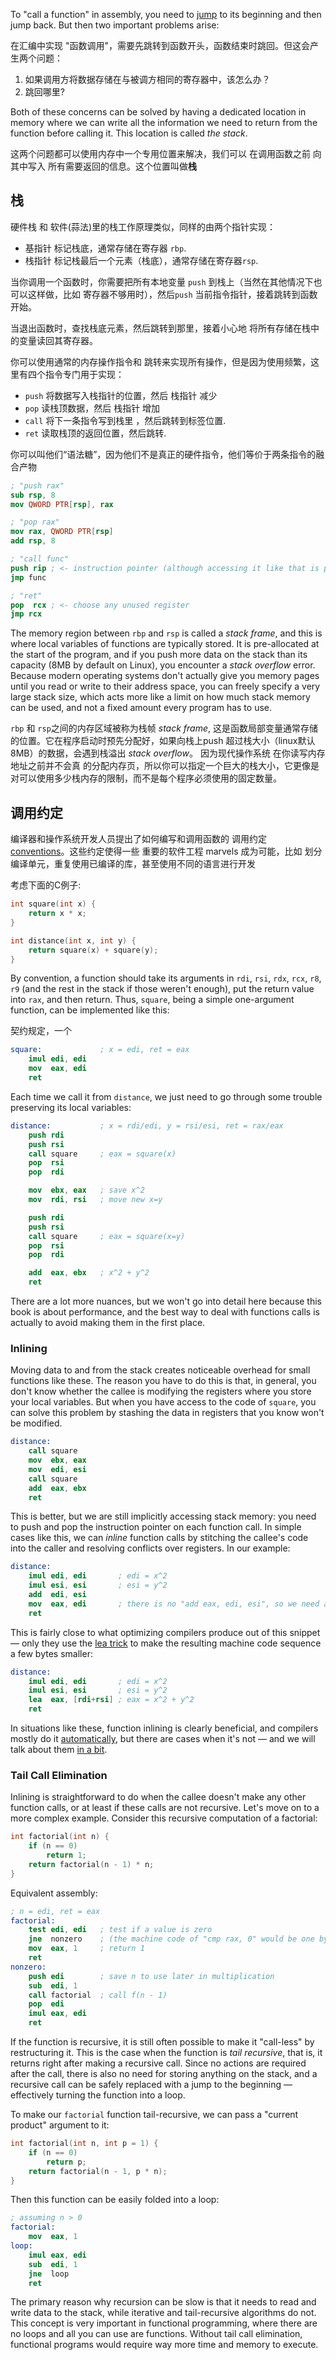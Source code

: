 
To "call a function" in assembly, you need to [jump](../loops) to its beginning and then jump back. But then two important problems arise:

在汇编中实现 "函数调用"，需要先跳转到函数开头，函数结束时跳回。但这会产生两个问题：

1. 如果调用方将数据存储在与被调方相同的寄存器中，该怎么办？
2. 跳回哪里?

Both of these concerns can be solved by having a dedicated location in memory where we can write all the information we need to return from the function before calling it. This location is called *the stack*.

这两个问题都可以使用内存中一个专用位置来解决，我们可以 在调用函数之前 向其中写入 所有需要返回的信息。这个位置叫做**栈**

## 栈

硬件栈 和 软件(蒜法)里的栈工作原理类似，同样的由两个指针实现：

- 基指针 标记栈底，通常存储在寄存器 `rbp`.
- 栈指针 标记栈最后一个元素（栈底），通常存储在寄存器`rsp`.

当你调用一个函数时，你需要把所有本地变量 `push` 到栈上（当然在其他情况下也可以这样做，比如 寄存器不够用时），然后`push` 当前指令指针，接着跳转到函数开始。

当退出函数时，查找栈底元素，然后跳转到那里，接着小心地 将所有存储在栈中的变量读回其寄存器。

你可以使用通常的内存操作指令和 跳转来实现所有操作，但是因为使用频繁，这里有四个指令专门用于实现：

- `push` 将数据写入栈指针的位置，然后 栈指针 减少 
- `pop`  读栈顶数据，然后 栈指针 增加
- `call` 将下一条指令写到栈里 ，然后跳转到标签位置.
- `ret` 读取栈顶的返回位置，然后跳转.

你可以叫他们“语法糖”，因为他们不是真正的硬件指令，他们等价于两条指令的融合产物

```nasm
; "push rax"
sub rsp, 8
mov QWORD PTR[rsp], rax

; "pop rax"
mov rax, QWORD PTR[rsp]
add rsp, 8

; "call func"
push rip ; <- instruction pointer (although accessing it like that is probably illegal)
jmp func

; "ret"
pop  rcx ; <- choose any unused register
jmp rcx
```

The memory region between `rbp` and `rsp` is called a *stack frame*, and this is where local variables of functions are typically stored. It is pre-allocated at the start of the program, and if you push more data on the stack than its capacity (8MB by default on Linux), you encounter a *stack overflow* error. Because modern operating systems don't actually give you memory pages until you read or write to their address space, you can freely specify a very large stack size, which acts more like a limit on how much stack memory can be used, and not a fixed amount every program has to use.

`rbp` 和 `rsp`之间的内存区域被称为栈帧 *stack frame*, 这是函数局部变量通常存储的位置。它在程序启动时预先分配好，如果向栈上push 超过栈大小（linux默认8MB）的数据，会遇到栈溢出 *stack overflow*。 因为现代操作系统 在你读写内存地址之前并不会真 的分配内存页，所以你可以指定一个巨大的栈大小，它更像是对可以使用多少栈内存的限制，而不是每个程序必须使用的固定数量。

## 调用约定

编译器和操作系统开发人员提出了如何编写和调用函数的 调用约定[conventions](https://wiki.osdev.org/Calling_Conventions)。这些约定使得一些 重要的软件工程 marvels 成为可能，比如 划分编译单元，重复使用已编译的库，甚至使用不同的语言进行开发

考虑下面的C例子:

```c
int square(int x) {
    return x * x;
}

int distance(int x, int y) {
    return square(x) + square(y);
}
```


By convention, a function should take its arguments in `rdi`, `rsi`, `rdx`, `rcx`, `r8`, `r9` (and the rest in the stack if those weren't enough), put the return value into `rax`, and then return. Thus, `square`, being a simple one-argument function, can be implemented like this:

契约规定，一个

```nasm
square:             ; x = edi, ret = eax
    imul edi, edi
    mov  eax, edi
    ret
```

Each time we call it from `distance`, we just need to go through some trouble preserving its local variables:

```nasm
distance:           ; x = rdi/edi, y = rsi/esi, ret = rax/eax
    push rdi
    push rsi
    call square     ; eax = square(x)
    pop  rsi
    pop  rdi

    mov  ebx, eax   ; save x^2
    mov  rdi, rsi   ; move new x=y

    push rdi
    push rsi
    call square     ; eax = square(x=y)
    pop  rsi
    pop  rdi

    add  eax, ebx   ; x^2 + y^2
    ret
```

There are a lot more nuances, but we won't go into detail here because this book is about performance, and the best way to deal with functions calls is actually to avoid making them in the first place.

### Inlining

Moving data to and from the stack creates noticeable overhead for small functions like these. The reason you have to do this is that, in general, you don't know whether the callee is modifying the registers where you store your local variables. But when you have access to the code of `square`, you can solve this problem by stashing the data in registers that you know won't be modified.

```nasm
distance:
    call square
    mov  ebx, eax
    mov  edi, esi
    call square
    add  eax, ebx
    ret
```

This is better, but we are still implicitly accessing stack memory: you need to push and pop the instruction pointer on each function call. In simple cases like this, we can *inline* function calls by stitching the callee's code into the caller and resolving conflicts over registers. In our example:

```nasm
distance:
    imul edi, edi       ; edi = x^2
    imul esi, esi       ; esi = y^2
    add  edi, esi
    mov  eax, edi       ; there is no "add eax, edi, esi", so we need a separate mov
    ret
```

This is fairly close to what optimizing compilers produce out of this snippet — only they use the [lea trick](../assembly) to make the resulting machine code sequence a few bytes smaller:

```nasm
distance:
    imul edi, edi       ; edi = x^2
    imul esi, esi       ; esi = y^2
    lea  eax, [rdi+rsi] ; eax = x^2 + y^2
    ret
```

In situations like these, function inlining is clearly beneficial, and compilers mostly do it [automatically](/hpc/compilation/situational), but there are cases when it's not — and we will talk about them [in a bit](../layout).

### Tail Call Elimination

Inlining is straightforward to do when the callee doesn't make any other function calls, or at least if these calls are not recursive. Let's move on to a more complex example. Consider this recursive computation of a factorial:

```cpp
int factorial(int n) {
    if (n == 0)
        return 1;
    return factorial(n - 1) * n;
}
```

Equivalent assembly:

```nasm
; n = edi, ret = eax
factorial:
    test edi, edi   ; test if a value is zero
    jne  nonzero    ; (the machine code of "cmp rax, 0" would be one byte longer)
    mov  eax, 1     ; return 1
    ret
nonzero:
    push edi        ; save n to use later in multiplication
    sub  edi, 1
    call factorial  ; call f(n - 1)
    pop  edi
    imul eax, edi
    ret
```

If the function is recursive, it is still often possible to make it "call-less" by restructuring it. This is the case when the function is *tail recursive*, that is, it returns right after making a recursive call. Since no actions are required after the call, there is also no need for storing anything on the stack, and a recursive call can be safely replaced with a jump to the beginning — effectively turning the function into a loop.

To make our `factorial` function tail-recursive, we can pass a "current product" argument to it:

```cpp
int factorial(int n, int p = 1) {
    if (n == 0)
        return p;
    return factorial(n - 1, p * n);
}
```

Then this function can be easily folded into a loop:

```nasm
; assuming n > 0
factorial:
    mov  eax, 1
loop:
    imul eax, edi
    sub  edi, 1
    jne  loop
    ret
```

The primary reason why recursion can be slow is that it needs to read and write data to the stack, while iterative and tail-recursive algorithms do not. This concept is very important in functional programming, where there are no loops and all you can use are functions. Without tail call elimination, functional programs would require way more time and memory to execute.
